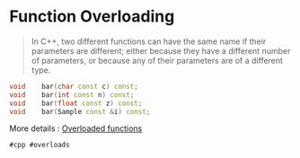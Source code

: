 # Function Overloading

> In C++, two different functions can have the same name if their parameters are different; either because they have a different number of parameters, or because any of their parameters are of a different type.

```cpp
void	bar(char const c) const;
void	bar(int const n) const;
void	bar(float const z) const;
void	bar(Sample const &i) const;
```

More details : [Overloaded functions](https://cplusplus.com/doc/tutorial/functions2/)

    #cpp #overloads
